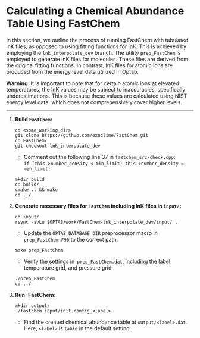 # Calculating a Chemical Abundance Table Using FastChem

In this section, we outline the process of running FastChem with tabulated lnK files, as opposed to using fitting functions for lnK. This is achieved by employing the `lnk_interpolate_dev` branch. The utility `prep_FastChem` is employed to generate lnK files for molecules. These files are derived from the original fitting functions. In contrast, lnK files for atomic ions are produced from the energy level data utilized in Optab.

**Warning**: It is important to note that for certain atomic ions at elevated temperatures, the lnK values may be subject to inaccuracies, specifically underestimations. This is because these values are calculated using NIST energy level data, which does not comprehensively cover higher levels.

---

1. **Build `FastChem`:**
   ```
   cd <some_working_dir>
   git clone https://github.com/exoclime/FastChem.git
   cd FastChem/
   git checkout lnk_interpolate_dev
   ```
   - Comment out the following line 37 in `fastchem_src/check.cpp`:\
   `if (this->number_density < min_limit) this->number_density = min_limit;`   
   ```
   mkdir build
   cd build/
   cmake .. && make
   cd ../
   ```
1. **Generate necessary files for `FastChem` including lnK files in `input/`:**
   ```
   cd input/
   rsync -avLu $OPTAB/work/FastChem-lnk_interpolate_dev/input/ .
   ```
   - Update the `OPTAB_DATABASE_DIR` preprocessor macro in `prep_FastChem.F90` to the correct path.

   ```
   make prep_FastChem
   ```
   - Verify the settings in` prep_FastChem.dat`, including the label, temperature grid, and pressure grid.
   ```
   ./prep_FastChem
   cd ../
   ```
1. **Run `FastChem:**
   ```
   mkdir output/
   ./fastchem input/init.config_<label>
   ```
   - Find the created chemical abundance table at `output/<label>.dat`. Here, `<label>` is `table` in the default setting.
